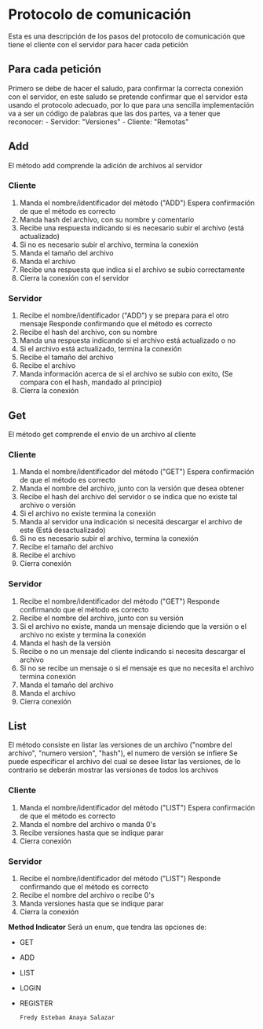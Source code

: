 # Protocolo de comunicación
Esta es una descripción de los pasos del protocolo de comunicación que tiene el cliente con el servidor para hacer cada petición

## Para cada petición
Primero se debe de hacer el saludo, para confirmar la correcta conexión con el servidor,
en este saludo se pretende confirmar que el servidor esta usando el protocolo adecuado,
por lo que para una sencilla implementación va a ser un código de palabras que las dos partes,
va a tener que reconocer:
	- Servidor: "Versiones"
	- Cliente: "Remotas"

## Add
El método add comprende la adición de archivos al servidor
### Cliente
1. Manda el nombre/identificador del método ("ADD")
	Espera confirmación de que el método es correcto	
2. Manda hash del archivo, con su nombre y comentario
3. Recibe una respuesta indicando si es necesario subir el archivo (está actualizado)
4. Si no es necesario subir el archivo, termina la conexión
5. Manda el tamaño del archivo
6. Manda el archivo
7. Recibe una respuesta que indica si el archivo se subio correctamente
8. Cierra la conexión con el servidor
### Servidor
1. Recibe el nombre/identificador ("ADD") y se prepara para el otro mensaje
	Responde confirmando que el método es correcto
2. Recibe el hash del archivo, con su nombre
3. Manda una respuesta indicando si el archivo está actualizado o no
4. Si el archivo está actualizado, termina la conexión
5. Recibe el tamaño del archivo
6. Recibe el archivo
7. Manda información acerca de si el archivo se subio con exito, (Se compara con el hash, mandado al principio)
8. Cierra la conexión

## Get
El método get comprende el envio de un archivo al cliente
### Cliente
1. Manda el nombre/identificador del método ("GET")
	Espera confirmación de que el método es correcto
2. Manda el nombre del archivo, junto con la versión que desea obtener
3. Recibe el hash del archivo del servidor o se indica que no existe tal archivo o versión
4. Si el archivo no existe termina la conexión
5. Manda al servidor una indicación si necesitá descargar el archivo de este (Está desactualizado)
6. Si no es necesario subir el archivo, termina la conexión
7. Recibe el tamaño del archivo
8. Recibe el archivo	
9. Cierra conexión
### Servidor
1. Recibe el nombre/identificador del método ("GET")
	Responde confirmando que el método es correcto
2. Recibe el nombre del archivo, junto con su versión
3. Si el archivo no existe, manda un mensaje diciendo que la versión o el archivo no existe y termina la conexión
4. Manda el hash de la versión
5. Recibe o no un mensaje del cliente indicando si necesita descargar el archivo
6. Si no se recibe un mensaje o si el mensaje es que no necesita el archivo termina conexión
7. Manda el tamaño del archivo
8. Manda el archivo
9. Cierra conexión

## List
El método consiste en listar las versiones de un archivo ("nombre del archivo", "numero version", "hash"), el numero de versión se infiere
Se puede especificar el archivo del cual se desee listar las versiones, de lo contrario se deberán mostrar las versiones de todos los archivos
### Cliente
1. Manda el nombre/identificador del método ("LIST")
	Espera confirmación de que el método es correcto
2. Manda el nombre del archivo o manda 0's
3. Recibe versiones hasta que se indique parar
5. Cierra conexión
### Servidor
1. Recibe el nombre/identificador del método ("LIST")
	Responde confirmando que el método es correcto
2. Recibe el nombre del archivo o recibe 0's
3. Manda versiones hasta que se indique parar
5. Cierra la conexión

**Method Indicator**
Será un enum, que tendra las opciones de:
- GET
- ADD
- LIST
- LOGIN
- REGISTER




	`Fredy Esteban Anaya Salazar`

